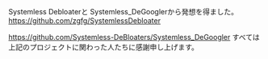 Systemless Debloaterと Systemless_DeGooglerから発想を得ました。
https://github.com/zgfg/SystemlessDebloater

https://github.com/Systemless-DeBloaters/Systemless_DeGoogler
すべては上記のプロジェクトに関わった人たちに感謝申し上げます。
